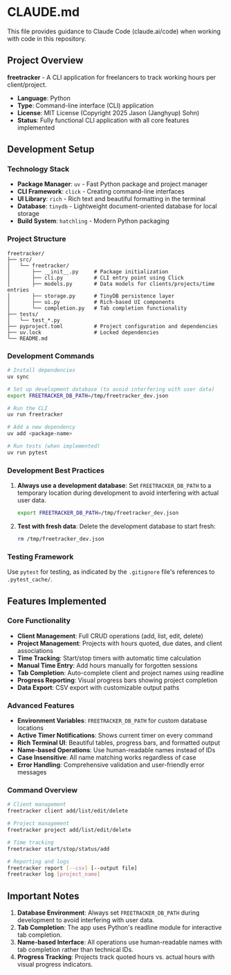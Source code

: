 # CLAUDE.md

This file provides guidance to Claude Code (claude.ai/code) when working with code in this repository.

## Project Overview

**freetracker** - A CLI application for freelancers to track working hours per client/project.

- **Language**: Python
- **Type**: Command-line interface (CLI) application
- **License**: MIT License (Copyright 2025 Jason (Janghyup) Sohn)
- **Status**: Fully functional CLI application with all core features implemented

## Development Setup

### Technology Stack
- **Package Manager**: `uv` - Fast Python package and project manager
- **CLI Framework**: `click` - Creating command-line interfaces
- **UI Library**: `rich` - Rich text and beautiful formatting in the terminal
- **Database**: `tinydb` - Lightweight document-oriented database for local storage
- **Build System**: `hatchling` - Modern Python packaging

### Project Structure
```
freetracker/
├── src/
│   └── freetracker/
│       ├── __init__.py     # Package initialization
│       ├── cli.py          # CLI entry point using Click
│       ├── models.py       # Data models for clients/projects/time entries
│       ├── storage.py      # TinyDB persistence layer
│       ├── ui.py           # Rich-based UI components
│       └── completion.py   # Tab completion functionality
├── tests/
│   └── test_*.py
├── pyproject.toml          # Project configuration and dependencies
├── uv.lock                 # Locked dependencies
└── README.md
```

### Development Commands
```bash
# Install dependencies
uv sync

# Set up development database (to avoid interfering with user data)
export FREETRACKER_DB_PATH=/tmp/freetracker_dev.json

# Run the CLI
uv run freetracker

# Add a new dependency
uv add <package-name>

# Run tests (when implemented)
uv run pytest
```

### Development Best Practices

1. **Always use a development database**: Set `FREETRACKER_DB_PATH` to a temporary location during development to avoid interfering with actual user data.
   ```bash
   export FREETRACKER_DB_PATH=/tmp/freetracker_dev.json
   ```

2. **Test with fresh data**: Delete the development database to start fresh:
   ```bash
   rm /tmp/freetracker_dev.json
   ```

### Testing Framework
Use `pytest` for testing, as indicated by the `.gitignore` file's references to `.pytest_cache/`.

## Features Implemented

### Core Functionality
- **Client Management**: Full CRUD operations (add, list, edit, delete)
- **Project Management**: Projects with hours quoted, due dates, and client associations
- **Time Tracking**: Start/stop timers with automatic time calculation
- **Manual Time Entry**: Add hours manually for forgotten sessions
- **Tab Completion**: Auto-complete client and project names using readline
- **Progress Reporting**: Visual progress bars showing project completion
- **Data Export**: CSV export with customizable output paths

### Advanced Features
- **Environment Variables**: `FREETRACKER_DB_PATH` for custom database locations
- **Active Timer Notifications**: Shows current timer on every command
- **Rich Terminal UI**: Beautiful tables, progress bars, and formatted output
- **Name-based Operations**: Use human-readable names instead of IDs
- **Case Insensitive**: All name matching works regardless of case
- **Error Handling**: Comprehensive validation and user-friendly error messages

### Command Overview
```bash
# Client management
freetracker client add/list/edit/delete

# Project management
freetracker project add/list/edit/delete

# Time tracking
freetracker start/stop/status/add

# Reporting and logs
freetracker report [--csv] [--output file]
freetracker log [project_name]
```

## Important Notes

1. **Database Environment**: Always set `FREETRACKER_DB_PATH` during development to avoid interfering with user data.
2. **Tab Completion**: The app uses Python's readline module for interactive tab completion.
3. **Name-based Interface**: All operations use human-readable names with tab completion rather than technical IDs.
4. **Progress Tracking**: Projects track quoted hours vs. actual hours with visual progress indicators.